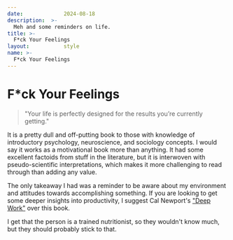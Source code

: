 ```yaml
---
date:             2024-08-18
description:  >-
  Meh and some reminders on life.
title: >-
  F*ck Your Feelings
layout:           style
name: >-
  F*ck Your Feelings
---
```


# F*ck Your Feelings

> "Your life is perfectly designed for the results you’re currently getting."


It is a pretty dull and off-putting book to those with knowledge of introductory psychology, neuroscience, and sociology concepts. I would say it works as a motivational book more than anything. It had some excellent factoids from stuff in the literature, but it is interwoven with pseudo-scientific interpretations, which makes it more challenging to read through than adding any value. 

The only takeaway I had was a reminder to be aware about my environment and attitudes towards accomplishing something. If you are looking to get some deeper insights into productivity, I suggest Cal Newport's ["Deep Work"](https://blog.yougao.dev/work/deep-work/) over this book.

I get that the person is a trained nutritionist, so they wouldn't know much, but they should probably stick to that.
